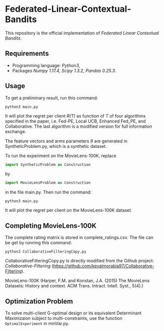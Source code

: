 # Federated-Linear-Contextual-Bandits
This repository is the official implementation of *Federated Linear Contextual Bandits*.
## Requirements
-  Programming language: *Python3*,
-  Packages *Numpy 1.17.4, Scipy 1.3.2, Pandas 0.25.3*.

## Usage
To get a preliminary result, run this command:
```
python3 main.py
```
It will plot the regret per client *R(T)* as function of *T* of four algorithms specified in the paper, i.e. Fed-PE, Local UCB, Enhanced Fed_PE, and Collaborative. The last algorithm is a modified version for full information exchange. 

The feature vectors and arms parameters $\theta$ are generated in SyntheticProblem.py, which is a synthetic dataset.

To run the experiment on the MovieLens-100K, replace 
```python 
import SyntheticProblem as Construction
```
by
```python
import MovieLensProblem as Construction
```
in the file main.py. Then run the command:
```
python3 main.py
```
It will plot the regret per client on the MovieLens-100K dataset.

## Completing MovieLens-100K
The complete rating matrix is stored in complete_ratings.csv. The file can be get by running this command:
```
python3 CollaborativeFilteringCopy.py
```
CollaborativeFilteringCopy.py is directly modified from the Github project: *Collaborative-Filtering* (https://github.com/kevalmorabia97/Collaborative-Filtering).

MovieLens-100K (Harper, F.M. and Konstan, J.A. (2015) The MovieLens Datasets: History and context. ACM Trans. Intract. Intell. Syst., 5(4).)

## Optimization Problem
To solve multi-client G-optimal design or its equivalent Determinant Maximizaion subject to multi-constraints, use the function `OptimalExperiment` in minVar.py.
